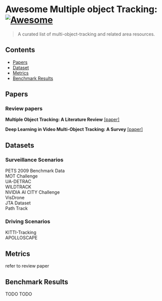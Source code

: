 # Awesome Multiple object Tracking: [![Awesome](https://cdn.rawgit.com/sindresorhus/awesome/d7305f38d29fed78fa85652e3a63e154dd8e8829/media/badge.svg)](https://github.com/sindresorhus/awesome)

> A curated list of multi-object-tracking and related area resources.

## Contents
<!-- TOC -->
  - [Papers](#papers)
  - [Dataset](#dataset)
  - [Metrics](#metrics)
  - [Benchmark Results](#benchmark-results)

<!-- /TOC -->



## Papers
### Review papers


**Multiple Object Tracking: A Literature Review** [[paper]](https://arxiv.org/pdf/1409.7618.pdf)

**Deep Learning in Video Multi-Object Tracking: A Survey** [[paper]](https://arxiv.org/pdf/1907.12740.pdf)



## Datasets
### Surveillance Scenarios
PETS 2009 Benchmark Data<br>
MOT Challenge<br>
UA-DETRAC<br>
WILDTRACK<br>
NVIDIA AI CITY Challenge<br>
VisDrone<br>
JTA Dataset<br>
Path Track<br>

### Driving Scenarios
KITTI-Tracking<br>
APOLLOSCAPE<br>

## Metrics
refer to review paper

## Benchmark Results

TODO TODO
